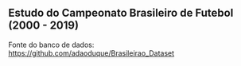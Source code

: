 ## Estudo do Campeonato Brasileiro de Futebol (2000 - 2019)

Fonte do banco de dados:
https://github.com/adaoduque/Brasileirao_Dataset
